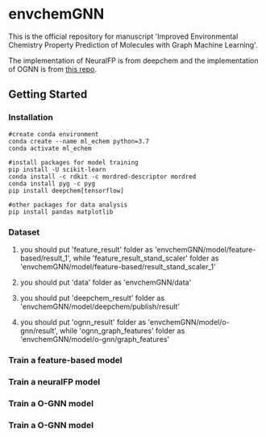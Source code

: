 # envchemGNN

This is the official repository for manuscript 'Improved Environmental Chemistry Property Prediction of Molecules with Graph Machine Learning'.

The implementation of NeuralFP is from deepchem and the implementation of OGNN is from [this repo](https://github.com/O-GNN/O-GNN).


## Getting Started

### Installation

```
#create conda environment
conda create --name ml_echem python=3.7
conda activate ml_echem

#install packages for model training
pip install -U scikit-learn 
conda install -c rdkit -c mordred-descriptor mordred
conda install pyg -c pyg
pip install deepchem[tensorflow]

#other packages for data analysis
pip install pandas matplotlib
```

### Dataset

1. you should put 'feature_result' folder as 'envchemGNN/model/feature-based/result_1', while 'feature_result_stand_scaler' folder as 'envchemGNN/model/feature-based/result_stand_scaler_1'

2. you should put 'data' folder as 'envchemGNN/data'

3. you should put 'deepchem_result' folder as 'envchemGNN/model/deepchem/publish/result'

4. you should put 'ognn_result' folder as 'envchemGNN/model/o-gnn/result', while 'ognn_graph_features' folder as 'envchemGNN/model/o-gnn/graph_features'

### Train a feature-based model

### Train a neuralFP model

### Train a O-GNN model

### Train a O-GNN model